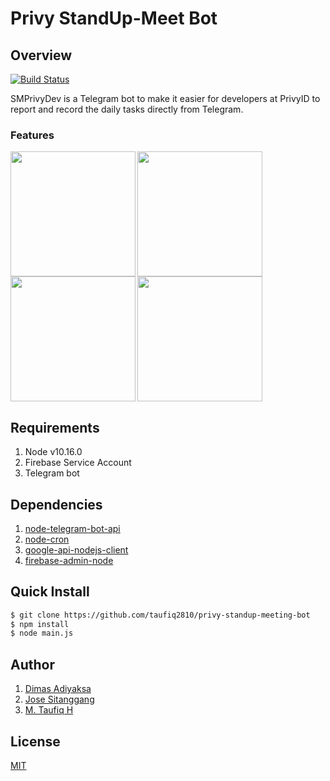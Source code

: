 
# Privy StandUp-Meet Bot

## Overview
[![Build Status](https://travis-ci.com/taufiq2810/privy-standup-meeting-bot.svg?branch=master)](https://travis-ci.com/taufiq2810/privy-standup-meeting-bot)

SMPrivyDev is a Telegram bot to make it easier for developers at PrivyID to report and record the daily tasks directly from Telegram.

### Features
<img src='https://github.com/taufiq2810/privy-standup-meeting-bot/blob/master/assets/add-task.gif' align="left" width='200'/>
<img src='https://github.com/taufiq2810/privy-standup-meeting-bot/blob/master/assets/offer-task.gif' align="left" width='200'/>
<img src='https://github.com/taufiq2810/privy-standup-meeting-bot/blob/master/assets/holiday.gif' align="left" width='200'/>
<img src='https://github.com/taufiq2810/privy-standup-meeting-bot/blob/master/assets/day-off.gif' width='200'/>

## Requirements
1. Node v10.16.0
2. Firebase Service Account
3. Telegram bot

## Dependencies
1. <a href="https://github.com/yagop/node-telegram-bot-api">node-telegram-bot-api</a> 
2. <a href="https://github.com/node-cron/node-cron">node-cron</a> 
3. <a href="https://github.com/googleapis/google-api-nodejs-client">google-api-nodejs-client</a> 
4. <a href="https://github.com/firebase/firebase-admin-node">firebase-admin-node</a> 

## Quick Install
```bash
$ git clone https://github.com/taufiq2810/privy-standup-meeting-bot
$ npm install 
$ node main.js
```

## Author
1. <a href="https://github.com/dimasadyaksa" >Dimas Adiyaksa</a>
2. <a href="https://github.com/josestg" >Jose Sitanggang</a>
3. <a href="https://github.com/taufiq2810" >M. Taufiq H</a>

## License
<a href="https://github.com/taufiq2810/privy-standup-meeting-bot/blob/master/LICENSE">MIT</a>
